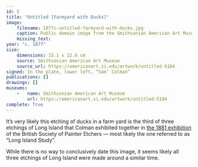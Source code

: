 ```yaml
---
id: 5
title: "Untitled [Farmyard with Ducks]"
image:
    filename: 1877c-untitled-farmyard-with-ducks.jpg
    caption: Public domain image from the Smithsonian American Art Museum.
    missing_text: 
year: "c. 1877"
size:
    dimensions: 15.1 x 22.6 cm
    source: Smithsonian American Art Museum
    source_url: https://americanart.si.edu/artwork/untitled-5184
signed: In the plate, lower left, “Sam’ Colman”
publications: []
drawings: []
museums: 
    -   name: Smithsonian American Art Museum
        url: https://americanart.si.edu/artwork/untitled-5184
complete: True
---
```

It’s very likely this etching of ducks in a farm yard is the third of three etchings of Long Island that Colman exhibited together in [the 1881 exhibition](https://www.google.com/books/edition/The_Art_Journal/gxQYV1SDwvMC?gbpv=1&bsq=colman) of the British Society of Painter Etchers — most likely the one referred to as “Long Island Study”.

While there is no way to conclusively date this image, it seems likely all three etchings of Long Island were made around a similar time.